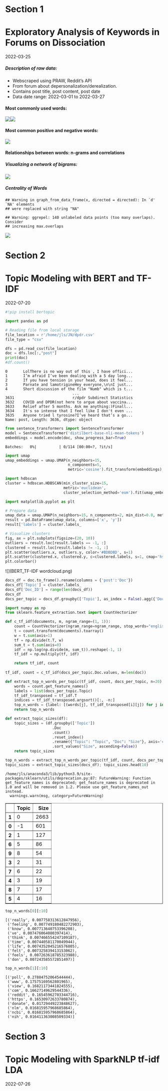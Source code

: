 # Section 1
Exploratory Analysis of Keywords in Forums on Dissociation
================
2022-03-25

##### Description of raw data:

-   Webscraped using PRAW, Reddit’s API
-   From forum about depersonalization/derealization.
-   Contains post title, post content, post date
-   Data date range: 2022-03-01 to 2022-03-27

#### Most commonly used words:

![](unnamed-chunk-2-1.png)<!-- -->![](unnamed-chunk-2-2.png)<!-- -->

#### Most common positive and negative words:

![](unnamed-chunk-3-1.png)<!-- -->

#### Relationships between words: n-grams and correlations

##### Visualizing a network of bigrams:

![](unnamed-chunk-4-1.png)<!-- -->

##### Centrality of Words

    ## Warning in graph_from_data_frame(x, directed = directed): In `d' `NA' elements
    ## were replaced with string "NA"

    ## Warning: ggrepel: 140 unlabeled data points (too many overlaps). Consider
    ## increasing max.overlaps

![](unnamed-chunk-5-1.png)<!-- -->


# Section 2
Topic Modeling with BERT and TF-IDF
================
2022-07-20

```python
#!pip install bertopic
```


```python
import pandas as pd

# Reading file from local storage
file_location = r'/home/jls/JN/dpdr.csv'
file_type = "csv"

dfs = pd.read_csv(file_location)
doc = dfs.loc[:,"post"]
print(doc)
#df.count()
```

    0       LolThere is no way out of this , I have offici...
    1       I’m afraid I’ve been dealing with a 5 day long...
    2       If you have tension in your head, does it feel...
    3       Parnate and lamotrigineHey everyone,\n\nI just...
    4       Short discussion of the film "Numb" which is t...
                                  ...                        
    3631                          r/dpdr Subdirect Statistics
    3632    COVID and DPDR(not here to argue about vaccina...
    3633    Relief after 5 months. Ask me anything:)Finall...
    3634    It's so intense that I feel like I don't even ...
    3635    Anyone tried l tyrosine?I’ve heard that’s a go...
    Name: post, Length: 3636, dtype: object



```python
from sentence_transformers import SentenceTransformer
model = SentenceTransformer('distilbert-base-nli-mean-tokens')
embeddings = model.encode(doc, show_progress_bar=True)
```


    Batches:   0%|          | 0/114 [00:00<?, ?it/s]



```python
import umap
umap_embeddings = umap.UMAP(n_neighbors=15, 
                            n_components=5, 
                            metric='cosine').fit_transform(embeddings)
```


```python
import hdbscan
cluster = hdbscan.HDBSCAN(min_cluster_size=15,
                          metric='euclidean',                      
                          cluster_selection_method='eom').fit(umap_embeddings)
```


```python
import matplotlib.pyplot as plt

# Prepare data
umap_data = umap.UMAP(n_neighbors=15, n_components=2, min_dist=0.0, metric='cosine').fit_transform(embeddings)
result = pd.DataFrame(umap_data, columns=['x', 'y'])
result['labels'] = cluster.labels_

# Visualize clusters
fig, ax = plt.subplots(figsize=(20, 10))
outliers = result.loc[result.labels == -1, :]
clustered = result.loc[result.labels != -1, :]
plt.scatter(outliers.x, outliers.y, color='#BDBDBD', s=1)
plt.scatter(clustered.x, clustered.y, c=clustered.labels, s=1, cmap='hsv_r')
plt.colorbar()
```




    
![](BERT_TF-IDF wordcloud.png)<!-- -->


```python
docs_df = doc.to_frame().rename(columns = {'post':'Doc'})
docs_df['Topic'] = cluster.labels_
docs_df['Doc_ID'] = range(len(docs_df))
docs_df
docs_per_topic = docs_df.groupby(['Topic'], as_index = False).agg({'Doc': ' '.join})
```


```python
import numpy as np
from sklearn.feature_extraction.text import CountVectorizer

def c_tf_idf(documents, m, ngram_range=(1, 1)):
    count = CountVectorizer(ngram_range=ngram_range, stop_words="english").fit(documents)
    t = count.transform(documents).toarray()
    w = t.sum(axis=1)
    tf = np.divide(t.T, w)
    sum_t = t.sum(axis=0)
    idf = np.log(np.divide(m, sum_t)).reshape(-1, 1)
    tf_idf = np.multiply(tf, idf)

    return tf_idf, count
  
tf_idf, count = c_tf_idf(docs_per_topic.Doc.values, m=len(doc))
```


```python
def extract_top_n_words_per_topic(tf_idf, count, docs_per_topic, n=20):
    words = count.get_feature_names()
    labels = list(docs_per_topic.Topic)
    tf_idf_transposed = tf_idf.T
    indices = tf_idf_transposed.argsort()[:, -n:]
    top_n_words = {label: [(words[j], tf_idf_transposed[i][j]) for j in indices[i]][::-1] for i, label in enumerate(labels)}
    return top_n_words

def extract_topic_sizes(df):
    topic_sizes = (df.groupby(['Topic'])
                     .Doc
                     .count()
                     .reset_index()
                     .rename({"Topic": "Topic", "Doc": "Size"}, axis='columns')
                     .sort_values("Size", ascending=False))
    return topic_sizes

top_n_words = extract_top_n_words_per_topic(tf_idf, count, docs_per_topic, n=20)
topic_sizes = extract_topic_sizes(docs_df); topic_sizes.head(10)
```

    /home/jls/anaconda3/lib/python3.9/site-packages/sklearn/utils/deprecation.py:87: FutureWarning: Function get_feature_names is deprecated; get_feature_names is deprecated in 1.0 and will be removed in 1.2. Please use get_feature_names_out instead.
      warnings.warn(msg, category=FutureWarning)





<div>
<style scoped>
    .dataframe tbody tr th:only-of-type {
        vertical-align: middle;
    }

    .dataframe tbody tr th {
        vertical-align: top;
    }

    .dataframe thead th {
        text-align: right;
    }
</style>
<table border="1" class="dataframe">
  <thead>
    <tr style="text-align: right;">
      <th></th>
      <th>Topic</th>
      <th>Size</th>
    </tr>
  </thead>
  <tbody>
    <tr>
      <th>1</th>
      <td>0</td>
      <td>2663</td>
    </tr>
    <tr>
      <th>0</th>
      <td>-1</td>
      <td>601</td>
    </tr>
    <tr>
      <th>2</th>
      <td>1</td>
      <td>127</td>
    </tr>
    <tr>
      <th>6</th>
      <td>5</td>
      <td>86</td>
    </tr>
    <tr>
      <th>9</th>
      <td>8</td>
      <td>54</td>
    </tr>
    <tr>
      <th>3</th>
      <td>2</td>
      <td>31</td>
    </tr>
    <tr>
      <th>7</th>
      <td>6</td>
      <td>22</td>
    </tr>
    <tr>
      <th>4</th>
      <td>3</td>
      <td>19</td>
    </tr>
    <tr>
      <th>8</th>
      <td>7</td>
      <td>17</td>
    </tr>
    <tr>
      <th>5</th>
      <td>4</td>
      <td>16</td>
    </tr>
  </tbody>
</table>
</div>




```python
top_n_words[0][:10]
```




    [('really', 0.007758313612847956),
     ('feeling', 0.007749180482272903),
     ('know', 0.007713640753396208),
     ('ve', 0.007476064080397414),
     ('think', 0.007466554247109187),
     ('time', 0.007440581170049944),
     ('life', 0.0074352045216576805),
     ('felt', 0.007325839413153062),
     ('feels', 0.007263618785323988),
     ('don', 0.007243585572851497)]




```python
top_n_words[1][:10]
```




    [('poll', 0.27884752064544444),
     ('www', 0.17575169562801965),
     ('view', 0.16821173441824555),
     ('com', 0.16627149629544336),
     ('reddit', 0.16545962703344716),
     ('https', 0.16530972633780874),
     ('donate', 0.01729449223848627),
     ('nlm', 0.016815957968685864),
     ('ncbi', 0.016815957968685864),
     ('nih', 0.016411363008509334)]



# Section 3
Topic Modeling with SparkNLP tf-idf LDA
================
2022-07-26



